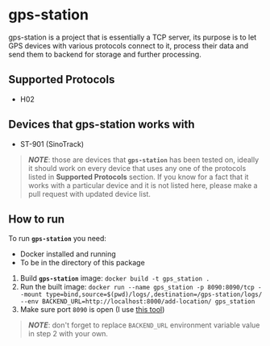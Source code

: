 # gps-station 

gps-station is a project that is essentially a TCP server, its purpose is to let GPS devices with various protocols connect to it, process their data and send them to backend for storage and further processing.

## Supported Protocols
- H02


## Devices that gps-station works with
- ST-901 (SinoTrack)
> _**NOTE**_: those are devices that **`gps-station`** has been tested on, ideally it should work on every device that uses any one of the protocols listed in **Supported Protocols** section. If you know for a fact that it works with a particular device and it is not listed here, please make a pull request with updated device list.


## How to run
To run **`gps-station`** you need:
- Docker installed and running
- To be in the directory of this package

1. Build **`gps-station`** image: `docker build -t gps_station .`
2. Run the built image: `docker run --name gps_station -p 8090:8090/tcp --mount type=bind,source=$(pwd)/logs/,destination=/gps-station/logs/ --env BACKEND_URL=http://localhost:8000/add-location/ gps_station`
3. Make sure port `8090` is open (I use [this tool](https://www.yougetsignal.com/tools/open-ports/))

> _**NOTE**_: don't forget to replace `BACKEND_URL` environment variable value in step 2 with your own.

